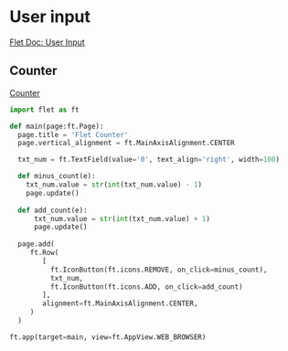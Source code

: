# User input

[Flet Doc: User Input](https://flet.dev/docs/guides/python/getting-user-input)

## Counter

[Counter](./Leccion2-Counter.py)

```python
import flet as ft

def main(page:ft.Page):
  page.title = 'Flet Counter'
  page.vertical_alignment = ft.MainAxisAlignment.CENTER

  txt_num = ft.TextField(value='0', text_align='right', width=100)

  def minus_count(e):
    txt_num.value = str(int(txt_num.value) - 1)
    page.update()
  
  def add_count(e):
      txt_num.value = str(int(txt_num.value) + 1)
      page.update()
  
  page.add(
     ft.Row(
        [
          ft.IconButton(ft.icons.REMOVE, on_click=minus_count),
          txt_num,
          ft.IconButton(ft.icons.ADD, on_click=add_count)
        ],
        alignment=ft.MainAxisAlignment.CENTER,
     )
  )

ft.app(target=main, view=ft.AppView.WEB_BROWSER)
```
